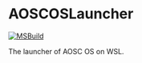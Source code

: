 # AOSCOSLauncher

[![MSBuild](https://github.com/AOSC-Dev/AOSCOSLauncher/actions/workflows/msbuild.yml/badge.svg)](https://github.com/AOSC-Dev/AOSCOSLauncher/actions/workflows/msbuild.yml)

The launcher of AOSC OS on WSL.

